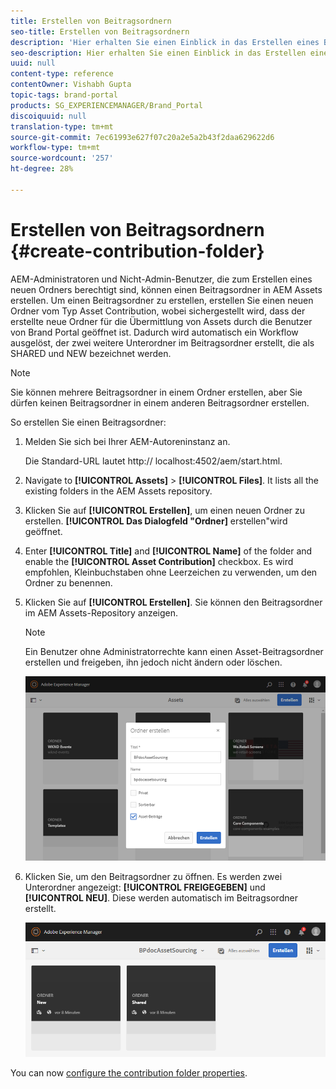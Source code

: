 ```yaml
---
title: Erstellen von Beitragsordnern
seo-title: Erstellen von Beitragsordnern
description: 'Hier erhalten Sie einen Einblick in das Erstellen eines Beitragsordners in AEM Assets. '
seo-description: Hier erhalten Sie einen Einblick in das Erstellen eines Beitragsordners in AEM Assets.
uuid: null
content-type: reference
contentOwner: Vishabh Gupta
topic-tags: brand-portal
products: SG_EXPERIENCEMANAGER/Brand_Portal
discoiquuid: null
translation-type: tm+mt
source-git-commit: 7ec61993e627f07c20a2e5a2b43f2daa629622d6
workflow-type: tm+mt
source-wordcount: '257'
ht-degree: 28%

---
```



# Erstellen von Beitragsordnern {#create-contribution-folder}


AEM-Administratoren und Nicht-Admin-Benutzer, die zum Erstellen eines neuen Ordners berechtigt sind, können einen Beitragsordner in AEM Assets erstellen.
Um einen Beitragsordner zu erstellen, erstellen Sie einen neuen Ordner vom Typ Asset Contribution, wobei sichergestellt wird, dass der erstellte neue Ordner für die Übermittlung von Assets durch die Benutzer von Brand Portal geöffnet ist.  Dadurch wird automatisch ein Workflow ausgelöst, der zwei weitere Unterordner im Beitragsordner erstellt, die als SHARED und NEW bezeichnet werden.

>[!NOTE]
>
>Sie können mehrere Beitragsordner in einem Ordner erstellen, aber Sie dürfen keinen Beitragsordner in einem anderen Beitragsordner erstellen.


So erstellen Sie einen Beitragsordner:
1. Melden Sie sich bei Ihrer AEM-Autoreninstanz an.

   Die Standard-URL lautet http:// localhost:4502/aem/start.html.

1. Navigate to **[!UICONTROL Assets]** > **[!UICONTROL Files]**. It lists all the existing folders in the AEM Assets repository.

1. Klicken Sie auf **[!UICONTROL Erstellen]**, um einen neuen Ordner zu erstellen. **[!UICONTROL Das Dialogfeld &quot;Ordner]** erstellen&quot;wird geöffnet.

1. Enter **[!UICONTROL Title]** and **[!UICONTROL Name]** of the folder and enable the **[!UICONTROL Asset Contribution]** checkbox.
Es wird empfohlen, Kleinbuchstaben ohne Leerzeichen zu verwenden, um den Ordner zu benennen.

1. Klicken Sie auf **[!UICONTROL Erstellen]**. Sie können den Beitragsordner im AEM Assets-Repository anzeigen.

   >[!NOTE]
   >
   >Ein Benutzer ohne Administratorrechte kann einen Asset-Beitragsordner erstellen und freigeben, ihn jedoch nicht ändern oder löschen.

   ![](assets/create-contribution-folder.png)

1. Klicken Sie, um den Beitragsordner zu öffnen. Es werden zwei Unterordner angezeigt: **[!UICONTROL FREIGEGEBEN]** und **[!UICONTROL NEU]**. Diese werden automatisch im Beitragsordner erstellt.

   ![](assets/contribution-folder.png)

You can now [configure the contribution folder properties](brand-portal-configure-contribution-folder-properties.md).


